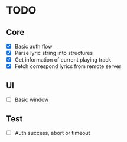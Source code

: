 # TODO
## Core
- [x] Basic auth flow
- [x] Parse lyric string into structures
- [x] Get information of current playing track
- [x] Fetch correspond lyrics from remote server

## UI
- [ ] Basic window

## Test
- [ ] Auth success, abort or timeout